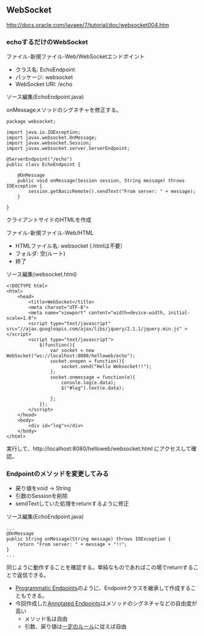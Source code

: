 WebSocket
-------------

<http://docs.oracle.com/javaee/7/tutorial/doc/websocket004.htm>

### echoするだけのWebSocket

ファイル-新規ファイル-Web/WebSocketエンドポイント

- クラス名: EchoEndpoint
- パッケージ: websocket
- WebSocket URI: /echo

ソース編集(EchoEndpoint.java)

onMessageメソッドのシグネチャを修正する。

    package websocket;

    import java.io.IOException;
    import javax.websocket.OnMessage;
    import javax.websocket.Session;
    import javax.websocket.server.ServerEndpoint;

    @ServerEndpoint("/echo")
    public class EchoEndpoint {

        @OnMessage
        public void onMessage(Session session, String message) throws IOException {
            session.getBasicRemote().sendText("From server: " + message);
        }
        
    }

クライアントサイドのHTMLを作成

ファイル-新規ファイル-Web/HTML

- HTMLファイル名: websocket  (.htmlは不要）
- フォルダ: 空(ルート)
- 終了

ソース編集(websocket.html)

    <!DOCTYPE html>
    <html>
        <head>
            <title>WebSocket</title>
            <meta charset="UTF-8">
            <meta name="viewport" content="width=device-width, initial-scale=1.0">
            <script type="text/javascript" src="//ajax.googleapis.com/ajax/libs/jquery/2.1.1/jquery.min.js" ></script>
            <script type="text/javascript">
                $(function(){
                    var socket = new WebSocket("ws://localhost:8080/helloweb/echo");
                    socket.onopen = function(){
                        socket.send("Hello Websocket!!");
                    };
                    socket.onmessage = function(e){
                        console.log(e.data);
                        $("#log").text(e.data);

                    };
                });
            </script>
        </head>
        <body>
            <div id="log"></div>
        </body>
    </html>

実行して、http://localhost:8080/helloweb/websocket.html にアクセスして確認。

### Endpointのメソッドを変更してみる

- 戻り値をvoid -> String
- 引数のSessionを削除
- sendTextしていた処理をreturnするように修正

ソース編集(EchoEndpoint.java)

    ...
    @OnMessage
    public String onMessage(String message) throws IOException {
        return "From server: " + message + "!!";
    }
    ...

同じように動作することを確認する。単純なものであればこの場でreturnすることで返信できる。

- [Programmatic Endpoints](http://docs.oracle.com/javaee/7/tutorial/doc/websocket003.htm#BABGJEIG)のように、Endpointクラスを継承して作成することもできる。
- 今回作成した[Annotated Endpoints](http://docs.oracle.com/javaee/7/tutorial/doc/websocket004.htm#BABFEBGA)はメソッドのシグネチャなどの自由度が高い
    - メソッド名は自由
    - 引数、戻り値は[一定のルール](https://javaee-spec.java.net/nonav/javadocs/javax/websocket/OnMessage.html)に従えば自由








